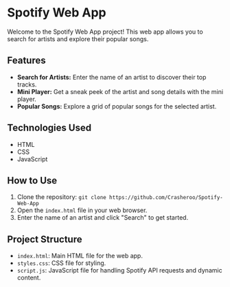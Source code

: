 # Spotify Web App

Welcome to the Spotify Web App project! This web app allows you to search for artists and explore their popular songs.

## Features

- **Search for Artists:** Enter the name of an artist to discover their top tracks.
- **Mini Player:** Get a sneak peek of the artist and song details with the mini player.
- **Popular Songs:** Explore a grid of popular songs for the selected artist.

## Technologies Used

- HTML
- CSS
- JavaScript

## How to Use

1. Clone the repository: `git clone https://github.com/Crasheroo/Spotify-Web-App`
2. Open the `index.html` file in your web browser.
3. Enter the name of an artist and click "Search" to get started.

## Project Structure

- `index.html`: Main HTML file for the web app.
- `styles.css`: CSS file for styling.
- `script.js`: JavaScript file for handling Spotify API requests and dynamic content.
